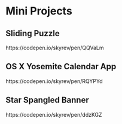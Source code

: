 <h1>Mini Projects</h1>

<h2>Sliding Puzzle</h2>
https://codepen.io/skyrev/pen/QQVaLm

<h2>OS X Yosemite Calendar App</h2>
https://codepen.io/skyrev/pen/RQYPYd

<h2>Star Spangled Banner</h2>
https://codepen.io/skyrev/pen/ddzKGZ
